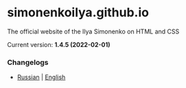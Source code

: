 # simonenkoilya.github.io
The official website of the Ilya Simonenko on HTML and CSS  

Current version: **1.4.5 (2022-02-01)**  

### Changelogs
* [Russian](CHANGELOG_ru.md) | [English](CHANGELOG.md)
